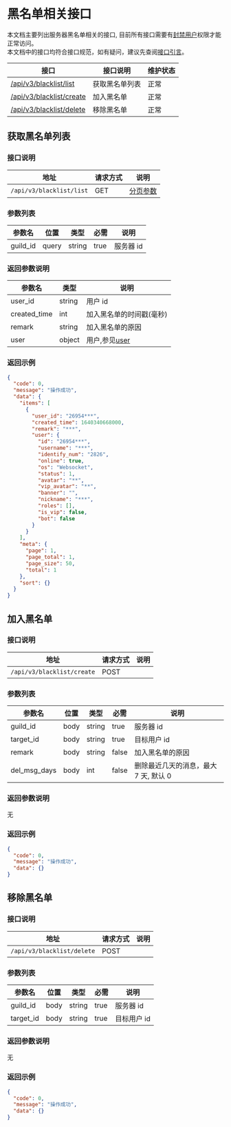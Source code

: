 # 黑名单相关接口

本文档主要列出服务器黑名单相关的接口, 目前所有接口需要有[封禁用户](https://developer.kookapp.cn/doc/http/guild-role#权限说明)权限才能正常访问。  
本文档中的接口均符合接口规范，如有疑问，建议先查阅[接口引言](https://developer.kookapp.cn/doc/reference)。

| 接口                                    | 接口说明       | 维护状态 |
| --------------------------------------- | -------------- | -------- |
| [/api/v3/blacklist/list](#获取黑名单)   | 获取黑名单列表 | 正常     |
| [/api/v3/blacklist/create](#加入黑名单) | 加入黑名单     | 正常     |
| [/api/v3/blacklist/delete](#移除黑名单) | 移除黑名单     | 正常     |

## 获取黑名单列表

### 接口说明

| 地址                     | 请求方式 | 说明                                                             |
| ------------------------ | -------- | ---------------------------------------------------------------- |
| `/api/v3/blacklist/list` | GET      | [分页参数](https://developer.kookapp.cn/doc/reference#请求参数) |

### 参数列表

| 参数名   | 位置  | 类型   | 必需 | 说明      |
| -------- | ----- | ------ | ---- | --------- |
| guild_id | query | string | true | 服务器 id |

### 返回参数说明

| 参数名       | 类型   | 说明                                                       |
| ------------ | ------ | ---------------------------------------------------------- |
| user_id      | string | 用户 id                                                    |
| created_time | int    | 加入黑名单的时间戳(毫秒)                                   |
| remark       | string | 加入黑名单的原因                                           |
| user         | object | 用户,参见[user](https://developer.kookapp.cn/doc/objects) |

### 返回示例

```json
{
  "code": 0,
  "message": "操作成功",
  "data": {
    "items": [
      {
        "user_id": "26954***",
        "created_time": 1640340668000,
        "remark": "***",
        "user": {
          "id": "26954***",
          "username": "***",
          "identify_num": "2826",
          "online": true,
          "os": "Websocket",
          "status": 1,
          "avatar": "**",
          "vip_avatar": "**",
          "banner": "",
          "nickname": "***",
          "roles": [],
          "is_vip": false,
          "bot": false
        }
      }
    ],
    "meta": {
      "page": 1,
      "page_total": 1,
      "page_size": 50,
      "total": 1
    },
    "sort": {}
  }
}
```

## 加入黑名单

### 接口说明

| 地址                       | 请求方式 | 说明 |
| -------------------------- | -------- | ---- |
| `/api/v3/blacklist/create` | POST     |      |

### 参数列表

| 参数名       | 位置 | 类型   | 必需  | 说明                                  |
| ------------ | ---- | ------ | ----- | ------------------------------------- |
| guild_id     | body | string | true  | 服务器 id                             |
| target_id    | body | string | true  | 目标用户 id                           |
| remark       | body | string | false | 加入黑名单的原因                      |
| del_msg_days | body | int    | false | 删除最近几天的消息，最大 7 天, 默认 0 |

### 返回参数说明

无

### 返回示例

```json
{
  "code": 0,
  "message": "操作成功",
  "data": {}
}
```

## 移除黑名单

### 接口说明

| 地址                       | 请求方式 | 说明 |
| -------------------------- | -------- | ---- |
| `/api/v3/blacklist/delete` | POST     |      |

### 参数列表

| 参数名    | 位置 | 类型   | 必需 | 说明        |
| --------- | ---- | ------ | ---- | ----------- |
| guild_id  | body | string | true | 服务器 id   |
| target_id | body | string | true | 目标用户 id |

### 返回参数说明

无

### 返回示例

```json
{
  "code": 0,
  "message": "操作成功",
  "data": {}
}
```
